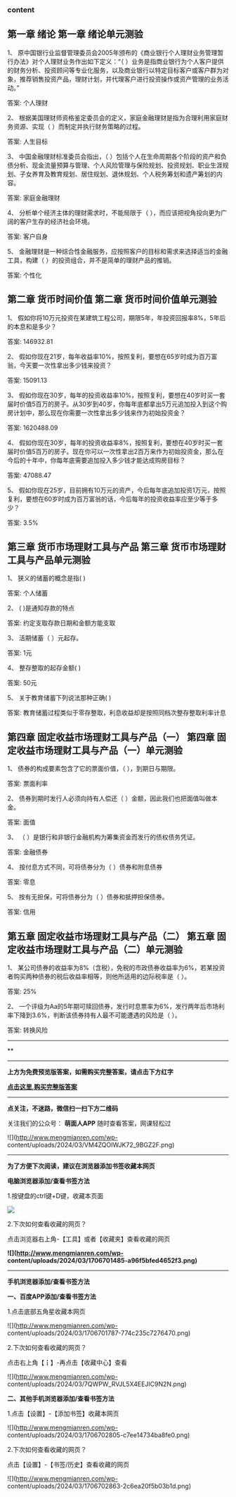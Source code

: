 ### content

## 第一章 绪论 第一章 绪论单元测验

1、 原中国银行业监督管理委员会2005年颁布的《商业银行个人理财业务管理暂行办法》对个人理财业务作出如下定义：“（
）业务是指商业银行为个人客户提供的财务分析、投资顾问等专业化服务，以及商业银行以特定目标客户或客户群为对象，推荐销售投资产品，理财计划，并代理客户进行投资操作或资产管理的业务活动。”

答案: 个人理财  

2、 根据美国理财师资格鉴定委员会的定义，家庭金融理财是指为合理利用家庭财务资源、实现（ ）而制定并执行财务策略的过程。

答案: 人生目标

3、 中国金融理财标准委员会指出，（
）包括个人在生命周期各个阶段的资产和负债分析、现金流量预算与管理、个人风险管理与保险规划、投资规划、职业生涯规划、子女养育及教育规划、居住规划、退休规划、个人税务筹划和遗产筹划的内容。

答案: 家庭金融理财

4、 分析单个经济主体的理财需求时，不能局限于（ ），而应该把视角投向更为广阔的客户生存的经济社会环境。

答案: 客户自身

5、 金融理财是一种综合性金融服务，应按照客户的目标和需求来选择适当的金融工具，构建（ ）的投资组合，并不是简单的理财产品的推销。

答案: 个性化

## 第二章 货币时间价值 第二章 货币时间价值单元测验

1、 假如你将10万元投资在某建筑工程公司，期限5年，年投资回报率8%，5年后的本息和是多少？

答案: 146932.81

2、 假如你现在21岁，每年收益率10%，按照复利，要想在65岁时成为百万富翁，今天要一次性拿出多少钱来投资？

答案: 15091.13

3、
假如你现在30岁，每年的投资收益率10%，按照复利，要想在40岁时买一套届时价值5百万的房子。从30岁到40岁，你每年底都拿出5万元追加投入到这个购房计划中，那么现在你需要一次性拿出多少钱来作为初始投资金？

答案: 1620488.09

4、
假如你现在30岁，每年的投资收益率8%，按照复利，要想在40岁时买一套届时价值5百万的房子。现在你可以一次性拿出2百万来作为初始投资金，那么在今后的十年中，你每年底需要追加投入多少钱才能达成购房目标？

答案: 47088.47

5、 假如你现在25岁，目前拥有10万元的资产，今后每年底追加投资1万元，按照复利，要想在60岁时成为百万富翁的话，今后每年的投资收益率应至少等于多少？

答案: 3.5%

## 第三章 货币市场理财工具与产品 第三章 货币市场理财工具与产品单元测验

1、 狭义的储蓄的概念是指( )

答案: 个人储蓄

2、 ( )是通知存款的特点

答案: 约定支取存款日期和金额方能支取

3、 活期储蓄（ ）元起存。

答案: 1元

4、 整存整取的起存金额( )

答案: 50元

5、 关于教育储蓄下列说法那种正确( )

答案: 教育储蓄过程类似于零存整取，利息收益却是按照同档次整存整取利率计息

## 第四章 固定收益市场理财工具与产品（一） 第四章 固定收益市场理财工具与产品（一）单元测验

1、 债券的构成要素包含了它的票面价值，（ ），到期日与期限。

答案: 票面利率

2、 债券到期时发行人必须向持有人偿还（ ）金额，因此我们也把面值叫做本金。

答案: 面值

3、 （ ）是银行和非银行金融机构为筹集资金而发行的债权债务凭证。

答案: 金融债券

4、 按付息方式不同，可将债券分为（ ）债券和附息债券

答案: 零息

5、 按有无担保，可将债券分为（ ）债券和抵押担保债券。

答案: 信用

## 第五章 固定收益市场理财工具与产品（二） 第五章 固定收益市场理财工具与产品（二）单元测验

1、 某公司债券的收益率为8%（含税），免税的市政债券收益率为6%，若某投资者购买两种债券的税后收益率相等，则他所适用的边际税率是（ ）。

答案: 25%

2、 一个评级为Aa的5年期可赎回债券，发行时息票率为6%，发行两年后市场利率下降到3.6%，判断该债券持有人最不可能遭遇的风险是（ ）。

答案: 转换风险

* * *

**

* * *

**上方为免费预览版答案，如需购买完整答案，请点击下方红字**

[**点击这里,购买完整版答案**](http://mooc.mengmianren.com/mooc/51260.html)

* * *

**点关注，不迷路，微信扫一扫下方二维码**

关注我们的公众号： **萌面人APP** 随时查看答案，网课轻松过

![](http://www.mengmianren.com/wp-
content/uploads/2024/03/VM4ZQOIWJK72_9BGZ2F.png)

* * *

**为了方便下次阅读，建议在浏览器添加书签收藏本网页**

**电脑浏览器添加/查看书签方法**

1.按键盘的ctrl键+D键，收藏本页面

![](http://www.mengmianren.com/wp-content/uploads/2024/03/AF9T_JKKHAJN.png)

2.下次如何查看收藏的网页？

点击浏览器右上角-【工具】或者【收藏夹】查看收藏的网页

**![](http://www.mengmianren.com/wp-
content/uploads/2024/03/1706701485-a96f5bfed4652f3.png)**

* * *

**手机浏览器添加/查看书签方法**

**一、百度APP添加/查看书签方法**

1.点击底部五角星收藏本网页

![](http://www.mengmianren.com/wp-
content/uploads/2024/03/1706701787-774c235c7276470.png)

2.下次如何查看收藏的网页？

点击右上角【┇】-再点击【收藏中心】查看

![](http://www.mengmianren.com/wp-
content/uploads/2024/03/7QWPW_RVJL5X4EEJIC9N2N.png)

**二、其他手机浏览器添加/查看书签方法**

1.点击【设置】-【添加书签】收藏本网页

![](http://www.mengmianren.com/wp-
content/uploads/2024/03/1706702805-c7ee14734ba8fe0.png)

2.下次如何查看收藏的网页？

点击【设置】-【书签/历史】查看收藏的网页

![](http://www.mengmianren.com/wp-
content/uploads/2024/03/1706702863-2c6ea20f5b03b1d.png)

